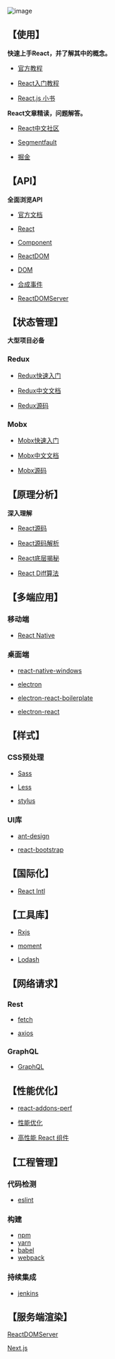 

![image]()



## 【使用】

**快速上手React，并了解其中的概念。**

- [官方教程](https://react.docschina.org/tutorial/tutorial.html)

- [React入门教程](http://www.ruanyifeng.com/blog/2015/03/react.html)

- [React.js 小书](http://huziketang.mangojuice.top/books/react/)

**React文章精读，问题解答。**

- [React中文社区](http://react-china.org/)

- [Segmentfault](https://segmentfault.com/t/react.js)

- [掘金](https://juejin.im/tag/React.js)

## 【API】

**全面浏览API**

- [官方文档](https://react.docschina.org/)

- [React](https://react.docschina.org/docs/react-api.html)

- [Component](https://react.docschina.org/docs/react-component.html)

- [ReactDOM](https://react.docschina.org/docs/react-dom.html)

- [DOM](https://react.docschina.org/docs/dom-elements.html)

- [合成事件](https://react.docschina.org/docs/events.html)

- [ReactDOMServer](https://react.docschina.org/docs/react-dom-server.html)


## 【状态管理】

**大型项目必备**

### Redux

- [Redux快速入门](http://www.ruanyifeng.com/blog/2016/09/redux_tutorial_part_one_basic_usages.html)

- [Redux中文文档](https://cn.redux.js.org/)

- [Redux源码](https://github.com/reduxjs/redux)

### Mobx

- [Mobx快速入门](https://www.zcfy.cc/article/mobx-ten-minute-introduction-to-mobx-and-react-4306.html?t=new)

- [Mobx中文文档](https://cn.mobx.js.org/)

- [Mobx源码](https://github.com/mobxjs/mobx)

## 【原理分析】

**深入理解**

- [React源码](https://github.com/facebook/react)

- [React源码解析](https://juejin.im/post/5a84682ef265da4e83266cc4)

- [React底层揭秘](https://github.com/Bogdan-Lyashenko/Under-the-hood-ReactJS)

- [React Diff算法](https://zhuanlan.zhihu.com/p/20346379)

## 【多端应用】

### 移动端

- [React Native](https://reactnative.cn/)

### 桌面端

- [react-native-windows](https://github.com/Microsoft/react-native-windows)

- [electron](https://github.com/electron/electron)

- [electron-react-boilerplate](https://github.com/electron-react-boilerplate/electron-react-boilerplate)

- [electron-react](https://github.com/ConardLi/electron-react)
 
## 【样式】

### CSS预处理

- [Sass](https://sass-lang.com/)

- [Less](https://github.com/less/less.js)

- [stylus](http://stylus-lang.com/)

### UI库

- [ant-design](https://github.com/ant-design/ant-design)

- [react-bootstrap](https://github.com/react-bootstrap/react-bootstrap)


## 【国际化】

- [React Intl](https://github.com/yahoo/react-intl)

## 【工具库】

- [Rxjs](https://cn.rx.js.org/)

- [moment](http://momentjs.cn/)

- [Lodash](https://www.lodashjs.com/)

## 【网络请求】

### Rest

- [fetch](https://developer.mozilla.org/en-US/docs/Web/API/Fetch_API)

- [axios](https://github.com/axios/axios)


### GraphQL

- [GraphQL](http://graphql.cn/learn/)


## 【性能优化】

- [react-addons-perf](https://www.npmjs.com/package/react-addons-perf)

- [性能优化](https://react.docschina.org/docs/optimizing-performance.html)

- [高性能 React 组件](https://imweb.io/topic/577512fe732b4107576230b9)

## 【工程管理】

### 代码检测

- [eslint](https://cn.eslint.org/)

### 构建

- [npm](https://www.npmjs.com/)
- [yarn](https://yarn.bootcss.com/)
- [babel](https://www.babeljs.cn/)
- [webpack](https://www.webpackjs.com/)

### 持续集成

- [jenkins](https://github.com/jenkinsci/jenkins)

## 【服务端渲染】

[ReactDOMServer](https://react.css88.com/docs/react-dom-server.html)

[Next.js](https://github.com/zeit/next.js/)
